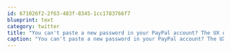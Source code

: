 ```yaml
---
id: 671026f2-2f63-483f-8345-1cc1783766f7
blueprint: text
category: twitter
title: "You can't paste a new password in your PayPal account? The UX designer that made that call needs to be punched in the junk."
caption: "You can't paste a new password in your PayPal account? The UX designer that made that call needs to be punched in the junk."
---
```

